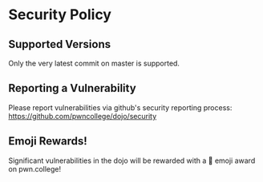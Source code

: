 # Security Policy

## Supported Versions

Only the very latest commit on master is supported.

## Reporting a Vulnerability

Please report vulnerabilities via github's security reporting process: https://github.com/pwncollege/dojo/security

## Emoji Rewards!

Significant vulnerabilities in the dojo will be rewarded with a 🐞 emoji award on pwn.college!
